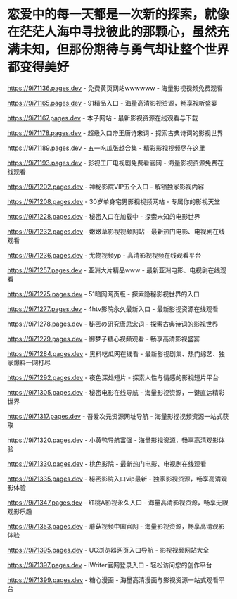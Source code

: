 # 恋爱中的每一天都是一次新的探索，就像在茫茫人海中寻找彼此的那颗心，虽然充满未知，但那份期待与勇气却让整个世界都变得美好

https://9i71136.pages.dev - 免费黄页网站wwwwww - 海量影视视频免费观看

https://9i71165.pages.dev - 91精品入口 - 海量高清影视资源，畅享视听盛宴

https://9i71167.pages.dev - 本子网站 - 最新影视资源在线观看与下载

https://9i71178.pages.dev - 超级入口帝王唐诗宋词 - 探索古典诗词的影视世界

https://9i71189.pages.dev - 五一吃瓜张越合集 - 精彩影视视频尽在这里

https://9i71193.pages.dev - 影视工厂电视剧免费看官网 - 海量影视资源免费在线观看

https://9i71202.pages.dev - 神秘影院VIP五个入口 - 解锁独家影视内容

https://9i71208.pages.dev - 30岁单身宅男影视视频网站 - 专属你的影视天堂

https://9i71228.pages.dev - 秘密入口在加载中 - 探索未知的电影世界

https://9i71232.pages.dev - 嫩嫩草影视视频网站 - 最新热门电影、电视剧在线观看

https://9i71236.pages.dev - 尤物视频yp - 高清影视视频在线观看平台

https://9i71257.pages.dev - 亚洲大片精品www - 最新亚洲电影、电视剧在线观看

https://9i71275.pages.dev - 51暗网网页版 - 探索隐秘影视世界的入口

https://9i71277.pages.dev - 4htv影院永久最新入口 - 最新影视资源在线观看

https://9i71278.pages.dev - 秘密の研究唐思宋词 - 探索古典诗词的影视世界

https://9i71279.pages.dev - 御梦子糖心视频观看 - 畅享高清影视盛宴

https://9i71284.pages.dev - 黑料吃瓜网在线看 - 最新影视剧集、热门综艺、独家爆料一网打尽

https://9i71292.pages.dev - 夜色深处短片 - 探索人性与情感的影视短片平台

https://9i71305.pages.dev - 秘密电影在线导航 - 海量影视资源，一键直达精彩世界

https://9i71317.pages.dev - 吾爱次元资源网址导航 - 海量影视视频资源一站式获取

https://9i71320.pages.dev - 小黄鸭导航富强 - 海量影视资源，畅享高清观影体验

https://9i71330.pages.dev - 桃色影院 - 最新热门电影、电视剧在线观看

https://9i71335.pages.dev - 秘密影院入口vip最新 - 独家影视资源，畅享高清观影体验

https://9i71347.pages.dev - 红桃A影视永久入口 - 海量高清影视资源，畅享无限观影乐趣

https://9i71353.pages.dev - 蘑菇视频中国官网 - 海量影视资源，畅享高清观影体验

https://9i71395.pages.dev - UC浏览器网页入口导航 - 影视视频网站大全

https://9i71397.pages.dev - iWriter官网登录入口 - 轻松访问您的创作平台

https://9i71399.pages.dev - 糖心漫画 - 海量高清漫画与影视资源一站式观看平台
